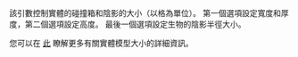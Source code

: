  該引數控制實體的碰撞箱和陰影的大小（以格為單位）。 第一個選項設定寬度和厚度，第二個選項設定高度。 最後一個選項設定生物的陰影半徑大小。

 您可以在 [此](https://mcreator.net/wiki/entity-model-sizes) 瞭解更多有關實體模型大小的詳細資訊。